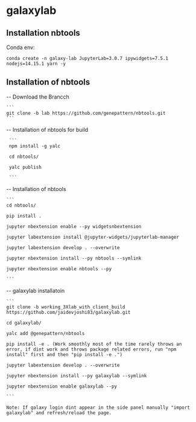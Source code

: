 
# galaxylab


## Installation nbtools

Conda env:

```
conda create -n galaxy-lab JupyterLab=3.0.7 ipywidgets=7.5.1 nodejs=14.15.1 yarn -y

```

## Installation of nbtools

-- Download the Brancch

    ```
    git clone -b lab https://github.com/genepattern/nbtools.git
    ```

-- Installation of nbtools for build 

     ```
     npm install -g yalc 
     
     cd nbtools/
     
     yalc publish
     
     ```
     
-- Installation of nbtools 
    
    ```
    cd nbtools/
    
    pip install . 
    
    jupyter nbextension enable --py widgetsnbextension
    
    jupyter labextension install @jupyter-widgets/jupyterlab-manager
    
    jupyter labextension develop . --overwrite
    
    jupyter nbextension install --py nbtools --symlink
    
    jupyter nbextension enable nbtools --py
    
    ```
     

-- galaxylab installatoin


    ```
    git clone -b working_3Xlab_with_client_build  https://github.com/jaidevjoshi83/galaxylab.git

    cd galaxylab/
   
    yalc add @genepattern/nbtools
   
    pip install -e . (Work smoothly most of the time rarely throws an error, if dint work and throws package related errors, run "npm install" first and then "pip install -e .") 

    jupyter labextension develop . --overwrite
    
    jupyter nbextension install --py galaxylab --symlink
    
    jupyter nbextension enable galaxylab --py
    
    ```
    
    Note: If galaxy login dint appear in the side panel manually "import galaxylab" and refresh/reload the page.
    
    
  
  
  
